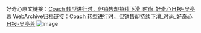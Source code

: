 好奇心原文链接：[Coach 转型进行时，但销售却持续下滑_时尚_好奇心日报-吴亭蓉](https://www.qdaily.com/articles/3142.html)
WebArchive归档链接：[Coach 转型进行时，但销售却持续下滑_时尚_好奇心日报-吴亭蓉](http://web.archive.org/web/20190623151553/https://www.qdaily.com/articles/3142.html)
![image](http://ww3.sinaimg.cn/large/007d5XDply1g3v6ps82n4j30u04t8e81)